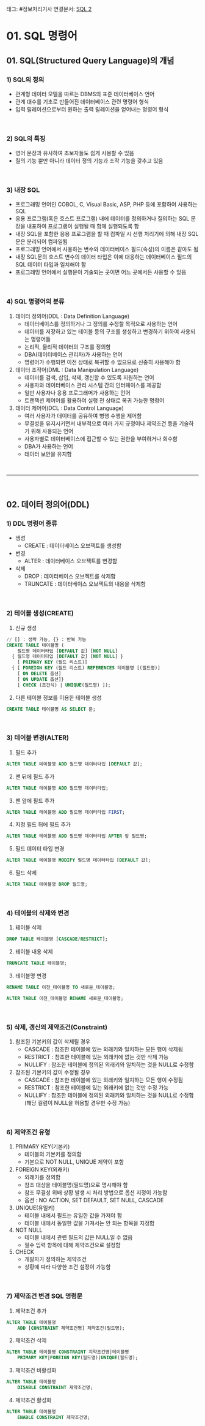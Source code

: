 태그: #정보처리기사 
연결문서: [SQL 2](SQL%202.md)

# 01. SQL 명령어

## 01. SQL(Structured Query Language)의 개념

### 1) SQL의 정의
- 관계형 데이터 모델을 따르는 DBMS의 표준 데이터베이스 언어
- 관계 대수를 기초로 만들어진 데이터베이스 관련 명령어 형식
- 입력 릴레이션으로부터 원하는 출력 릴레이션을 얻어내는 명령어 형식

<br>

### 2) SQL의 특징
- 영어 문장과 유사하여 초보자들도 쉽게 사용할 수 있음
- 질의 기능 뿐만 아니라 데이터 정의 기능과 조작 기능을 갖추고 있음

<br>

### 3) 내장 SQL
- 프로그래밍 언어인 COBOL, C, Visual Basic, ASP, PHP 등에 포함하여 사용하는 SQL
- 응용 프로그램(혹은 호스트 프로그램) 내에 데이터를 정의하거나 질의하는 SQL 문장을 내포하여 프로그램이 실행될 때 함께 실행되도록 함
- 내장 SQL을 포함한 응용 프로그램을 할 때 컴파일 시 선행 처리기에 의해 내장 SQL문은 분리되어 컴파일됨
- 프로그래밍 언어에서 사용하는 변수와 데이터베이스 필드(속성)의 이름은 같아도 됨
- 내장 SQL문의 호스트 변수의 데이터 타입은 이에 대응하는 데이터베이스 필드의 SQL 데이터 타입과 일치해야 함
- 프로그래밍 언어에서 실행문이 기술되는 곳이면 어느 곳에서든 사용할 수 있음

<br>

### 4) SQL 명령어의 분류
1. 데이터 정의어(DDL : Data Definition Language)
    - 데이터베이스를 정의하거나 그 정의를 수정할 목적으로 사용하는 언어
    - 데이터를 저장하고 있는 테이블 등의 구조를 생성하고 변경하기 위하여 사용되는 명령어들
    - 논리적, 물리적 데이터의 구조를 정의함
    - DBA(데이터베이스 관리자)가 사용하는 언어
    - 명령어가 수행되면 이전 상태로 복귀할 수 없으므로 신중히 사용해야 함
2. 데이터 조작어(DML : Data Manipulation Language)
    - 데이터를 검색, 삽입, 삭제, 갱신할 수 있도록 지원하는 언어
    - 사용자와 데이터베이스 관리 시스템 간의 인터페이스를 제공함
    - 일반 사용자나 응용 프로그래머가 사용하는 언어
    - 트랜잭션 제어어를 활용하여 실행 전 상태로 복귀 가능한 명령어
3. 데이터 제어어(DCL : Data Control Language)
    - 여러 사용자가 데이터를 공유하여 병행 수행을 제어함
    - 무결성을 유지시키면서 내부적으로 여러 가지 규정이나 제약조건 등을 기술하기 위해 사용되는 언어
    - 사용자별로 데이터베이스에 접근할 수 있는 권한을 부여하거나 회수함
    - DBA가 사용하는 언어
    - 데이터 보안을 유지함

<br>

---

<br>

## 02. 데이터 정의어(DDL)

### 1) DDL 명령어 종류
- 생성
    - CREATE : 데이터베이스 오브젝트를 생성함
- 변경
    - ALTER : 데이터베이스 오브젝트를 변경함
- 삭제
    - DROP : 데이터베이스 오브젝트를 삭제함
    - TRUNCATE : 데이터베이스 오브젝트의 내용을 삭제함

<br>

### 2) 테이블 생성(CREATE)
1. 신규 생성

```sql
// [] : 생략 가능, {} : 반복 가능
CREATE TABLE 테이블명 (
	필드명 데이터타입 [DEFAULT 값] [NOT NULL]
  { 필드명 데이터타입 [DEFAULT 값] [NOT NULL] }
    [ PRIMARY KEY (필드 리스트)]
  { [ FOREIGN KEY (필드 리스트) REFERENCES 테이블명 [(필드명)]
    [ ON DELETE 옵션]
    [ ON UPDATE 옵션]}
    [ CHECK (조건식) | UNIQUE(필드명) ]);
```

2. 다른 테이블 정보를 이용한 테이블 생성

```sql
CREATE TABLE 테이블명 AS SELECT 문;
```

<br>

### 3) 테이블 변경(ALTER)
1. 필드 추가

```sql
ALTER TABLE 테이블명 ADD 필드명 데이터타입 [DEFAULT 값];
```

2. 맨 뒤에 필드 추가

```sql
ALTER TABLE 테이블명 ADD 필드명 데이터타입;
```

3. 맨 앞에 필드 추가

```sql
ALTER TABLE 테이블명 ADD 필드명 데이터타입 FIRST;
```

4. 지정 필드 뒤에 필드 추가

```sql
ALTER TABLE 테이블명 ADD 필드명 데이터타입 AFTER 앞 필드명;
```

5. 필드 데이터 타입 변경

```sql
ALTER TABLE 테이블명 MODIFY 필드명 데이터타입 [DEFAULT 값];
```

6. 필드 삭제

```sql
ALTER TABLE 테이블명 DROP 필드명;
```

<br>

### 4) 테이블의 삭제와 변경
1. 테이블 삭제

```sql
DROP TABLE 테이블명 [CASCADE/RESTRICT];
```

2. 테이블 내용 삭제

```sql
TRUNCATE TABLE 테이블명;
```

3. 테이블명 변경

```sql
RENAME TABLE 이전_테이블명 TO 새로운_테이블명;
```

```sql
ALTER TABLE 이전_테이블명 RENAME 새로운_테이블명;
```

<br>

### 5) 삭제, 갱신의 제약조건(Constraint)
1. 참조된 기본키의 값이 삭제될 경우
    - CASCADE : 참조한 테이블에 있는 외래키와 일치하는 모든 행이 삭제됨
    - RESTRICT : 참조한 테이블에 있는 외래키에 없는 것만 삭제 가능
    - NULLIFY : 참조한 테이블에 정의된 외래키와 일치하는 것을 NULL로 수정함
2. 참조된 기본키의 값이 수정될 경우
    - CASCADE : 참조한 테이블에 있는 외래키와 일치하는 모든 행이 수정됨
    - RESTRICT : 참조한 테이블에 있는 외래키에 없는 것만 수정 가능
    - NULLIFY : 참조한 테이블에 정의된 외래키와 일치하는 것을 NULL로 수정함(해당 컬럼이 NULL을 허용할 경우만 수정 가능)

<br>

### 6) 제약조건 유형
1. PRIMARY KEY(기본키)
    - 테이블의 기본키를 정의함
    - 기본으로 NOT NULL, UNIQUE 제약이 포함
2. FOREIGN KEY(외래키)
    - 외래키를 정의함
    - 참조 대상을 테이블명(필드명)으로 명시해야 함
    - 참조 무결성 위배 상황 발생 시 처리 방법으로 옵션 지정이 가능함
    - 옵션 : NO ACTION, SET DEFAULT, SET NULL, CASCADE
3. UNIQUE(유일키)
    - 테이블 내에서 필드는 유일한 값을 가져야 함
    - 테이블 내에서 동일한 값을 가져서는 안 되는 항목을 지정함
4. NOT NULL
    - 테이블 내에서 관련 필드의 값은 NULL일 수 없음
    - 필수 입력 항목에 대해 제약조건으로 설정함
5. CHECK
    - 개발자가 정의하는 제약조건
    - 상황에 따라 다양한 조건 설정이 가능함

<br>

### 7) 제약조건 변경 SQL 명령문
1. 제약조건 추가

```sql
ALTER TABLE 테이블명
    ADD [CONSTRAINT 제약조건명] 제약조건(필드명);
```

2. 제약조건 삭제

```sql
ALTER TABLE 테이블명 CONSTRAINT 지약조건명|테이블명
    PRIMARY KEY|FOREIGN KEY(필드명)|UNIQUE(필드명);
```

3. 제약조건 비활성화

```sql
ALTER TABLE 테이블명
    DISABLE CONSTRAINT 제약조건명;
```

4. 제약조건 활성화

```sql
ALTER TABLE 테이블명
    ENABLE CONSTRAINT 제약조건명;
```